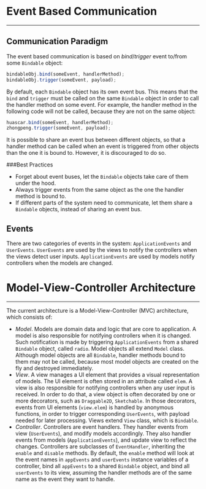 # Event Based Communication
---
## Communication Paradigm
The event based communication is based on *bind*/*trigger* event to/from some `Bindable` object:

```JavaScript
bindableObj.bind(someEvent, handlerMethod);
bindableObj.trigger(someEvent, payload);
```

By default, each `Bindable` object has its own event bus. This means that the `bind` and `trigger` must be called on the same `Bindable` object in order to call the handler method on some event. For example, the handler method in the following code will not be called, because they are not on the same object:

```JavaScript
huascar.bind(someEvent, handlerMethod);
zhongpeng.trigger(someEvent, payload);
```

It is possible to share an event bus between different objects, so that a handler method can be called when an event is triggered from other objects than the one it is bound to. However, it is discouraged to do so.

###Best Practices

* Forget about event buses, let the `Bindable` objects take care of them under the hood.
* Always trigger events from the same object as the one the handler method is bound to.
* If different parts of the system need to communicate, let them share a `Bindable` objects, instead of sharing an event bus.

## Events
There are two categories of events in the system: `ApplicationEvents` and `UserEvents`. `UserEvents` are used by the views to notify the controllers when the views detect user inputs. `ApplicationEvents` are used by models  notify controllers when the models are changed.

# Model-View-Controller Architecture
---
The current architecture is a Model-View-Controller (MVC) architecture, which consists of:

* *Model*. Models are domain data and logic that are core to application. A model is also responsible for notifying controllers when it is changed. Such notification is made by triggering `ApplicationEvents` from a shared `Bindable` object, called `radio`. Model objects all extend `Model` class. Although model objects are all `Bindable`, handler methods bound to them may not be called, because most model objects are created on the fly and destroyed immediately.
* *View*. A view manages a UI element that provides a visual representation of models. The UI element is often stored in an attribute called `elem`. A view is also responsible for notifying controllers when any user input is received. In order to do that, a view object is often decorated by one or more decorators, such as `Draggable2D`, `Sketchable`. In those decorators, events from UI elements (`view.elem`) is handled by anonymous functions, in order to trigger corresponding `UserEvents`, with payload needed for later processing. Views extend `View` class, which is `Bindable`.
* *Controller*. Controllers are event handlers. They handler events from view (`UserEvents`), and modify models accordingly. They also handler events from models (`ApplicationEvents`), and update view to reflect the changes. Controllers are subclasses of `EventHandler`, inheriting the `enable` and `disable` methods. By default, the `enable` method will look at the event names in `appEvents` and `userEvents` instance variables of a controller, bind all `appEvents` to a shared `Bindable` object, and bind all `userEvents` to its view, assuming the handler methods are of the same name as the event they want to handle.


